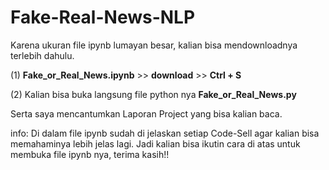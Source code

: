 # Fake-Real-News-NLP

Karena ukuran file ipynb lumayan besar, kalian bisa mendownloadnya terlebih dahulu.

(1) **Fake_or_Real_News.ipynb** >> **download** >> **Ctrl + S**

(2) Kalian bisa buka langsung file python nya **Fake_or_Real_News.py**

Serta saya mencantumkan Laporan Project yang bisa kalian baca.

info: Di dalam file ipynb sudah di jelaskan setiap Code-Sell agar kalian bisa memahaminya lebih jelas lagi. Jadi kalian bisa ikutin cara di atas untuk membuka file ipynb nya, terima kasih!!
